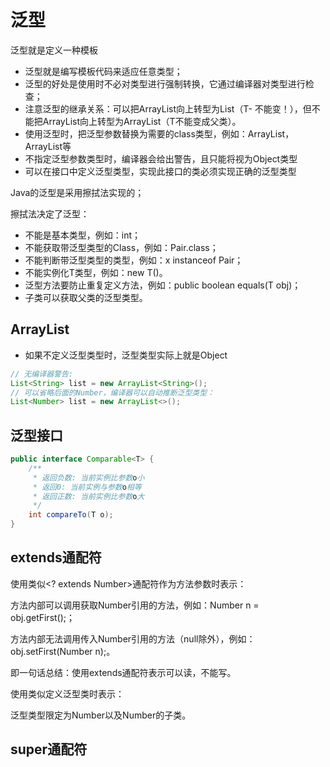 # 泛型

泛型就是定义一种模板

- 泛型就是编写模板代码来适应任意类型；
- 泛型的好处是使用时不必对类型进行强制转换，它通过编译器对类型进行检查；
- 注意泛型的继承关系：可以把ArrayList<Integer>向上转型为List<Integer>（T- 不能变！），但不能把ArrayList<Integer>向上转型为ArrayList<Number>（T不能变成父类）。
- 使用泛型时，把泛型参数<T>替换为需要的class类型，例如：ArrayList<String>，ArrayList<Number>等
- 不指定泛型参数类型时，编译器会给出警告，且只能将<T>视为Object类型
- 可以在接口中定义泛型类型，实现此接口的类必须实现正确的泛型类型

Java的泛型是采用擦拭法实现的；

擦拭法决定了泛型<T>：

- 不能是基本类型，例如：int；
- 不能获取带泛型类型的Class，例如：Pair<String>.class；
- 不能判断带泛型类型的类型，例如：x instanceof Pair<String>；
- 不能实例化T类型，例如：new T()。
- 泛型方法要防止重复定义方法，例如：public boolean equals(T obj)；
- 子类可以获取父类的泛型类型<T>。


## ArrayList
- 如果不定义泛型类型时，泛型类型实际上就是Object

```java
// 无编译器警告:
List<String> list = new ArrayList<String>();
// 可以省略后面的Number，编译器可以自动推断泛型类型：
List<Number> list = new ArrayList<>();

```

## 泛型接口
```java
public interface Comparable<T> {
    /**
     * 返回负数: 当前实例比参数o小
     * 返回0: 当前实例与参数o相等
     * 返回正数: 当前实例比参数o大
     */
    int compareTo(T o);
}
```



## extends通配符

使用类似<? extends Number>通配符作为方法参数时表示：

方法内部可以调用获取Number引用的方法，例如：Number n = obj.getFirst();；

方法内部无法调用传入Number引用的方法（null除外），例如：obj.setFirst(Number n);。

即一句话总结：使用extends通配符表示可以读，不能写。

使用类似<T extends Number>定义泛型类时表示：

泛型类型限定为Number以及Number的子类。


## super通配符